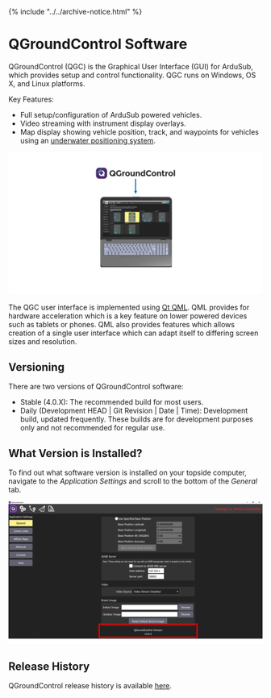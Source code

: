 {% include "../../archive-notice.html" %}

# QGroundControl Software

QGroundControl (QGC) is the Graphical User Interface (GUI) for ArduSub, which provides setup and control functionality. QGC runs on Windows, OS X, and Linux platforms.

Key Features:
* Full setup/configuration of ArduSub powered vehicles.
* Video streaming with instrument display overlays.
* Map display showing vehicle position, track, and waypoints for vehicles using an [underwater positioning system](/introduction/hardware-options/additional-peripheral-devices/underwater-positioning.md).

<img src="/images/software/QGC.png" class="img-responsive img-center" style="max-height:600px;">

The QGC user interface is implemented using [Qt QML](http://doc.qt.io/qt-5/qtqml-index.html). QML provides for hardware acceleration which is a key feature on lower powered devices such as tablets or phones. QML also provides features which allows creation of a single user interface which can adapt itself to differing screen sizes and resolution.

## Versioning

There are two versions of QGroundControl software:

* Stable (4.0.X): The recommended build for most users.
* Daily (Development HEAD | Git Revision | Date | Time): Development build, updated frequently. These builds are for development purposes only and not recommended for regular use.

## What Version is Installed?

To find out what software version is installed on your topside computer, navigate to the _Application Settings_ and scroll to the bottom of the _General_ tab. 

<img src="/images/software/QGC-version.png" class="img-responsive img-center" style="max-height:600px;">

## Release History

QGroundControl release history is available [here](https://docs.qgroundcontrol.com/en/releases/release_notes.html).
